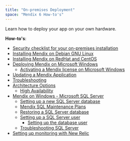 ```yaml
---
title: "On-premises Deployment"
space: "Mendix 6 How-to's"
---
```

Learn how to deploy your app on your own hardware.

**How-to's**:

*   [Security checklist for your on-premises installation](/howto6/security-checklist-for-your-on-premises-installation)
*   [Installing Mendix on Debian GNU Linux](/howto6/installing-mendix-on-debian-gnu-linux)
*   [Installing Mendix on RedHat and CentOS](/howto6/installing-mendix-on-redhat-and-centos)
*   [Deploying Mendix on Microsoft Windows](/howto6/deploy-mendix-on-microsoft-windows)
    *   [Activating a Mendix license on Microsoft Windows](/howto6/activate-a-mendix-license-on-microsoft-windows)
*   [Updating a Mendix Application](/howto6/updating-a-mendix-application)
*   [Troubleshooting](/howto6/troubleshooting)
*   [Architecture Options](/howto6/design-the-architecture)
    *   [High Availability](/howto6/high-availability)
*   [Mendix on Windows - Microsoft SQL Server](/howto6/mendix-on-windows-microsoft-sql-server)
    *   [Setting up a new SQL Server database](/howto6/setting-up-a-new-sql-server-database)
    *   [Mendix SQL Maintenance Plans](/howto6/mendix-sql-maintenance-plans)
    *   [Restoring a SQL Server database](/howto6/restoring-a-sql-server-database)
    *   [Setting up a SQL Server user](/howto6/setting-up-a-sql-server-user)
        *   [Setting up the database user](/howto6/setting-up-the-database-user)
    *   [Troubleshooting SQL Server](/howto6/troubleshooting-sql-server)
*   [Setting up monitoring with New Relic](/howto6/setting-up-monitoring-with-new-relic)
